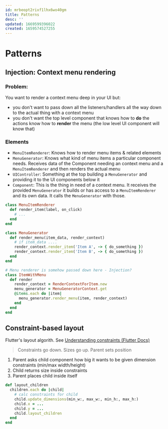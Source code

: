```yaml
---
id: mrbeopt2rixf1lhx6wo40gm
title: Patterns
desc: ''
updated: 1669599396022
created: 1659574527255
---
```

# Patterns

## Injection: Context menu rendering

### Problem:
You want to render a context menu deep in your UI but:
- you don't want to pass down all the listeners/handlers all the way down to the actual thing with a context menu
- you don't want the top level component that knows how to **do** the actions know how to **render** the menu (the
  low level UI component will know that)

### Elements
- `MenuItemRenderer`: Knows how to render menu items & related elements
- `MenuGenerator`: Knows what kind of menu items a particular component needs. Receives data of the Component needing an
  context menu and a `MenuItemRenderer` and then renders the actual menu
- `UIController`: Something at the top building a `MenuGenerator` and providing it to the UI components below it
- `Component`: This is the thing in need of a context menu. It receives the provided `MenuGenerator` it builds or has
  access to a `MenuItemRenderer` and its own data. It calls the `MenuGenerator` with those.

```rb
class MenuItemRenderer
  def render_item(label, on_click)
    # ...
  end
end

class MenuGenerator
  def render_menu(item_data, render_context)
    # if item_data ....
    render_context.render_item('Item A', -> { do_something })
    render_context.render_item('Item B', -> { do_something })
  end
end

# Menu renderer is somehow passed down here - Injection?
class ItemWithMenu
  def render
    render_context = RenderContextForItem.new
    menu_generator = MenuGeneratorContext.get
    @items.each do |item|
      menu_generator.render_menu(item, render_context)
    end
  end
end
```

## Constraint-based layout
Flutter's layout algorith. See
[Understanding constraints (Flutter Docs)](https://docs.flutter.dev/development/ui/layout/constraints)

> Constraints go down. Sizes go up. Parent sets position

1. Parent asks child component how big it wants to be given dimension constraints (min/max width/height)
2. Child returns size inside constraints
3. Parent places child inside itself

```rb
def layout_children
  children.each do |child|
    # calc constraints for child
    child.update_dimensions(min_w:, max_w:, min_h:, max_h:)
    child.x = ...
    child.y = ...
    child.layout_children
  end
end

